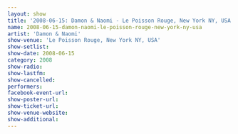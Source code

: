 ```yaml
---
layout: show
title: '2008-06-15: Damon & Naomi - Le Poisson Rouge, New York NY, USA'
name: 2008-06-15-damon-naomi-le-poisson-rouge-new-york-ny-usa
artist: 'Damon & Naomi'
show-venue: 'Le Poisson Rouge, New York NY, USA'
show-setlist: 
show-date: 2008-06-15
category: 2008
show-radio: 
show-lastfm: 
show-cancelled: 
performers: 
facebook-event-url: 
show-poster-url: 
show-ticket-url: 
show-venue-website: 
show-additional: 
---
```


